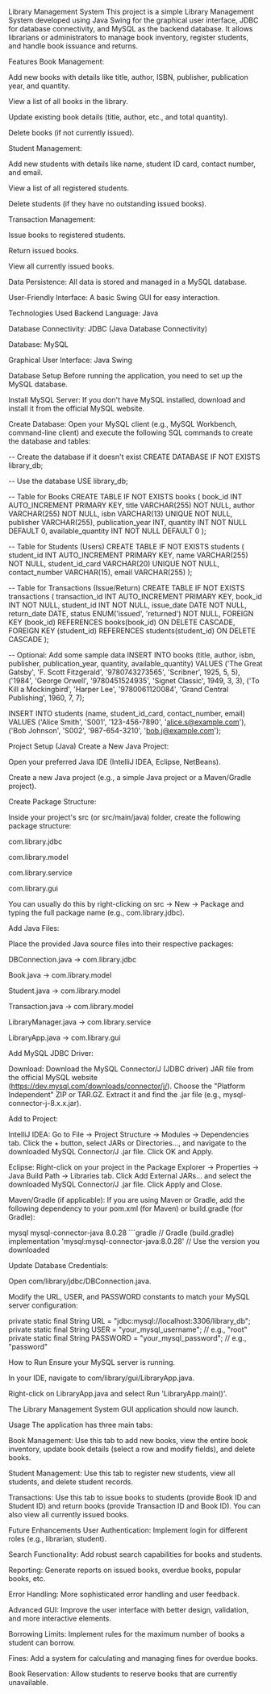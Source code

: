Library Management System
This project is a simple Library Management System developed using Java Swing for the graphical user interface, JDBC for database connectivity, and MySQL as the backend database. It allows librarians or administrators to manage book inventory, register students, and handle book issuance and returns.

Features
Book Management:

Add new books with details like title, author, ISBN, publisher, publication year, and quantity.

View a list of all books in the library.

Update existing book details (title, author, etc., and total quantity).

Delete books (if not currently issued).

Student Management:

Add new students with details like name, student ID card, contact number, and email.

View a list of all registered students.

Delete students (if they have no outstanding issued books).

Transaction Management:

Issue books to registered students.

Return issued books.

View all currently issued books.

Data Persistence: All data is stored and managed in a MySQL database.

User-Friendly Interface: A basic Swing GUI for easy interaction.

Technologies Used
Backend Language: Java

Database Connectivity: JDBC (Java Database Connectivity)

Database: MySQL

Graphical User Interface: Java Swing

Database Setup
Before running the application, you need to set up the MySQL database.

Install MySQL Server: If you don't have MySQL installed, download and install it from the official MySQL website.

Create Database: Open your MySQL client (e.g., MySQL Workbench, command-line client) and execute the following SQL commands to create the database and tables:

-- Create the database if it doesn't exist
CREATE DATABASE IF NOT EXISTS library_db;

-- Use the database
USE library_db;

-- Table for Books
CREATE TABLE IF NOT EXISTS books (
    book_id INT AUTO_INCREMENT PRIMARY KEY,
    title VARCHAR(255) NOT NULL,
    author VARCHAR(255) NOT NULL,
    isbn VARCHAR(13) UNIQUE NOT NULL,
    publisher VARCHAR(255),
    publication_year INT,
    quantity INT NOT NULL DEFAULT 0,
    available_quantity INT NOT NULL DEFAULT 0
);

-- Table for Students (Users)
CREATE TABLE IF NOT EXISTS students (
    student_id INT AUTO_INCREMENT PRIMARY KEY,
    name VARCHAR(255) NOT NULL,
    student_id_card VARCHAR(20) UNIQUE NOT NULL,
    contact_number VARCHAR(15),
    email VARCHAR(255)
);

-- Table for Transactions (Issue/Return)
CREATE TABLE IF NOT EXISTS transactions (
    transaction_id INT AUTO_INCREMENT PRIMARY KEY,
    book_id INT NOT NULL,
    student_id INT NOT NULL,
    issue_date DATE NOT NULL,
    return_date DATE,
    status ENUM('issued', 'returned') NOT NULL,
    FOREIGN KEY (book_id) REFERENCES books(book_id) ON DELETE CASCADE,
    FOREIGN KEY (student_id) REFERENCES students(student_id) ON DELETE CASCADE
);

-- Optional: Add some sample data
INSERT INTO books (title, author, isbn, publisher, publication_year, quantity, available_quantity) VALUES
('The Great Gatsby', 'F. Scott Fitzgerald', '9780743273565', 'Scribner', 1925, 5, 5),
('1984', 'George Orwell', '9780451524935', 'Signet Classic', 1949, 3, 3),
('To Kill a Mockingbird', 'Harper Lee', '9780061120084', 'Grand Central Publishing', 1960, 7, 7);

INSERT INTO students (name, student_id_card, contact_number, email) VALUES
('Alice Smith', 'S001', '123-456-7890', 'alice.s@example.com'),
('Bob Johnson', 'S002', '987-654-3210', 'bob.j@example.com');

Project Setup (Java)
Create a New Java Project:

Open your preferred Java IDE (IntelliJ IDEA, Eclipse, NetBeans).

Create a new Java project (e.g., a simple Java project or a Maven/Gradle project).

Create Package Structure:

Inside your project's src (or src/main/java) folder, create the following package structure:

com.library.jdbc

com.library.model

com.library.service

com.library.gui

You can usually do this by right-clicking on src -> New -> Package and typing the full package name (e.g., com.library.jdbc).

Add Java Files:

Place the provided Java source files into their respective packages:

DBConnection.java -> com.library.jdbc

Book.java -> com.library.model

Student.java -> com.library.model

Transaction.java -> com.library.model

LibraryManager.java -> com.library.service

LibraryApp.java -> com.library.gui

Add MySQL JDBC Driver:

Download: Download the MySQL Connector/J (JDBC driver) JAR file from the official MySQL website (https://dev.mysql.com/downloads/connector/j/). Choose the "Platform Independent" ZIP or TAR.GZ. Extract it and find the .jar file (e.g., mysql-connector-j-8.x.x.jar).

Add to Project:

IntelliJ IDEA: Go to File -> Project Structure -> Modules -> Dependencies tab. Click the + button, select JARs or Directories..., and navigate to the downloaded MySQL Connector/J .jar file. Click OK and Apply.

Eclipse: Right-click on your project in the Package Explorer -> Properties -> Java Build Path -> Libraries tab. Click Add External JARs... and select the downloaded MySQL Connector/J .jar file. Click Apply and Close.

Maven/Gradle (if applicable): If you are using Maven or Gradle, add the following dependency to your pom.xml (for Maven) or build.gradle (for Gradle):

<!-- Maven (pom.xml) -->
<dependency>
    <groupId>mysql</groupId>
    <artifactId>mysql-connector-java</artifactId>
    <version>8.0.28</version> <!-- Use the version you downloaded -->
</dependency>
```gradle
// Gradle (build.gradle)
implementation 'mysql:mysql-connector-java:8.0.28' // Use the version you downloaded

Update Database Credentials:

Open com/library/jdbc/DBConnection.java.

Modify the URL, USER, and PASSWORD constants to match your MySQL server configuration:

private static final String URL = "jdbc:mysql://localhost:3306/library_db";
private static final String USER = "your_mysql_username"; // e.g., "root"
private static final String PASSWORD = "your_mysql_password"; // e.g., "password"

How to Run
Ensure your MySQL server is running.

In your IDE, navigate to com/library/gui/LibraryApp.java.

Right-click on LibraryApp.java and select Run 'LibraryApp.main()'.

The Library Management System GUI application should now launch.

Usage
The application has three main tabs:

Book Management: Use this tab to add new books, view the entire book inventory, update book details (select a row and modify fields), and delete books.

Student Management: Use this tab to register new students, view all students, and delete student records.

Transactions: Use this tab to issue books to students (provide Book ID and Student ID) and return books (provide Transaction ID and Book ID). You can also view all currently issued books.

Future Enhancements
User Authentication: Implement login for different roles (e.g., librarian, student).

Search Functionality: Add robust search capabilities for books and students.

Reporting: Generate reports on issued books, overdue books, popular books, etc.

Error Handling: More sophisticated error handling and user feedback.

Advanced GUI: Improve the user interface with better design, validation, and more interactive elements.

Borrowing Limits: Implement rules for the maximum number of books a student can borrow.

Fines: Add a system for calculating and managing fines for overdue books.

Book Reservation: Allow students to reserve books that are currently unavailable.
